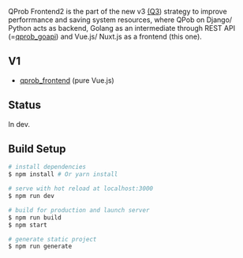 QProb Frontend2 is the part of the new v3 [(Q3](https://github.com/xenu256/Q3)) strategy to 
improve perforrmance and saving system resources, 
where QPob on Django/ Python acts as backend, Golang as an intermediate through REST API 
(=[qprob_goapi](https://github.com/xenu256/qprob_goapi)) and Vue.js/ Nuxt.js as a frontend (this one).

## V1

* [qprob_frontend](https://github.com/xenu256/qprob_frontend) (pure Vue.js)

## Status

In dev.

## Build Setup

``` bash
# install dependencies
$ npm install # Or yarn install

# serve with hot reload at localhost:3000
$ npm run dev

# build for production and launch server
$ npm run build
$ npm start

# generate static project
$ npm run generate
```
